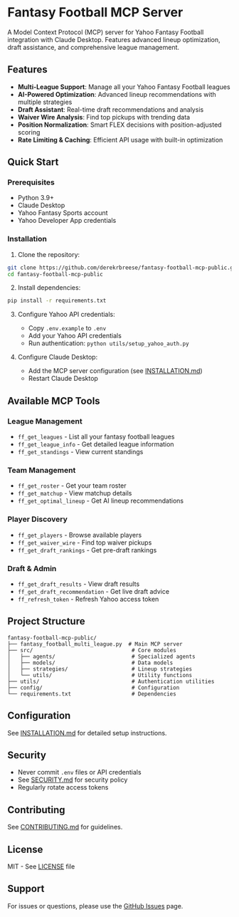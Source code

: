 # Fantasy Football MCP Server

A Model Context Protocol (MCP) server for Yahoo Fantasy Football integration with Claude Desktop. Features advanced lineup optimization, draft assistance, and comprehensive league management.

## Features

- **Multi-League Support**: Manage all your Yahoo Fantasy Football leagues
- **AI-Powered Optimization**: Advanced lineup recommendations with multiple strategies
- **Draft Assistant**: Real-time draft recommendations and analysis
- **Waiver Wire Analysis**: Find top pickups with trending data
- **Position Normalization**: Smart FLEX decisions with position-adjusted scoring
- **Rate Limiting & Caching**: Efficient API usage with built-in optimization

## Quick Start

### Prerequisites

- Python 3.9+
- Claude Desktop
- Yahoo Fantasy Sports account
- Yahoo Developer App credentials

### Installation

1. Clone the repository:
```bash
git clone https://github.com/derekrbreese/fantasy-football-mcp-public.git
cd fantasy-football-mcp-public
```

2. Install dependencies:
```bash
pip install -r requirements.txt
```

3. Configure Yahoo API credentials:
   - Copy `.env.example` to `.env`
   - Add your Yahoo API credentials
   - Run authentication: `python utils/setup_yahoo_auth.py`

4. Configure Claude Desktop:
   - Add the MCP server configuration (see [INSTALLATION.md](INSTALLATION.md))
   - Restart Claude Desktop

## Available MCP Tools

### League Management
- `ff_get_leagues` - List all your fantasy football leagues
- `ff_get_league_info` - Get detailed league information
- `ff_get_standings` - View current standings

### Team Management  
- `ff_get_roster` - Get your team roster
- `ff_get_matchup` - View matchup details
- `ff_get_optimal_lineup` - Get AI lineup recommendations

### Player Discovery
- `ff_get_players` - Browse available players
- `ff_get_waiver_wire` - Find top waiver pickups
- `ff_get_draft_rankings` - Get pre-draft rankings

### Draft & Admin
- `ff_get_draft_results` - View draft results
- `ff_get_draft_recommendation` - Get live draft advice
- `ff_refresh_token` - Refresh Yahoo access token

## Project Structure

```
fantasy-football-mcp-public/
├── fantasy_football_multi_league.py  # Main MCP server
├── src/                               # Core modules
│   ├── agents/                        # Specialized agents
│   ├── models/                        # Data models
│   ├── strategies/                    # Lineup strategies
│   └── utils/                         # Utility functions
├── utils/                             # Authentication utilities
├── config/                            # Configuration
└── requirements.txt                   # Dependencies
```

## Configuration

See [INSTALLATION.md](INSTALLATION.md) for detailed setup instructions.

## Security

- Never commit `.env` files or API credentials
- See [SECURITY.md](SECURITY.md) for security policy
- Regularly rotate access tokens

## Contributing

See [CONTRIBUTING.md](CONTRIBUTING.md) for guidelines.

## License

MIT - See [LICENSE](LICENSE) file

## Support

For issues or questions, please use the [GitHub Issues](https://github.com/derekrbreese/fantasy-football-mcp-public/issues) page.